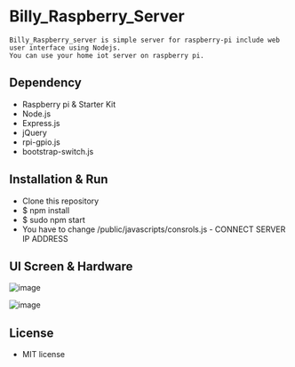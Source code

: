 # Billy_Raspberry_Server
	Billy_Raspberry_server is simple server for raspberry-pi include web user interface using Nodejs.
	You can use your home iot server on raspberry pi.

## Dependency
* 	Raspberry pi & Starter Kit
* 	Node.js
* 	Express.js
* 	jQuery
* 	rpi-gpio.js
*	bootstrap-switch.js 	

## Installation & Run

*	Clone this repository
*	$ npm install
* 	$ sudo npm start
* 	You have to change /public/javascripts/consrols.js - CONNECT SERVER IP ADDRESS
	

## UI Screen & Hardware 

![image](http://pnet.kr/html.jpg)


![image](http://pnet.kr/raspberry.jpg)

## License
*	MIT license